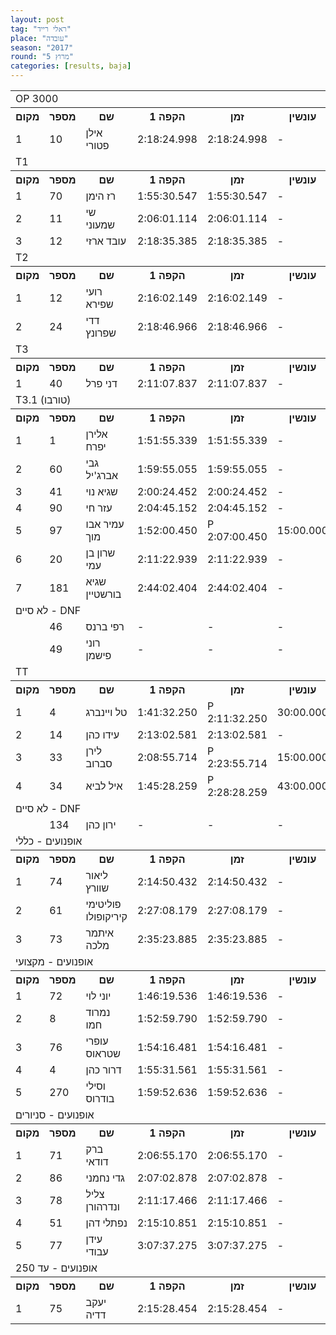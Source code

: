 ```yaml
---
layout: post
tag: "ראלי רייד"
place: "עובדה"
season: "2017"
round: "מרוץ 5"
categories: [results, baja]
---
```

<table class="line_color">
    <tr>
        <td colspan="99" class="title_font">OP 3000</td>
    </tr>
    <tr class="rnkh_bkcolor">
        <th class="rnkh_font">מקום</th>
        <th class="rnkh_font">מספר</th>
        <th class="rnkh_font">שם</th>
        <th class="rnkh_font">הקפה 1</th>
        <th class="rnkh_font">זמן</th>
        <th class="rnkh_font">עונשין</th>
        <th class="rnkh_font">פער</th>
    </tr>
    <tr class="rnk_bkcolor">
        <td class="rnk_font">1</td>
        <td class="rnk_font">10</td>
        <td class="rnk_font">אילן פטורי</td>
        <td class="rnk_font">2:18:24.998</td>
        <td class="rnk_font">2:18:24.998</td>
        <td class="rnk_font">-</td>
        <td class="rnk_font">-</td>
    </tr>
    <tr>
        <td colspan="99" class="title_font">T1</td>
    </tr>
    <tr class="rnkh_bkcolor">
        <th class="rnkh_font">מקום</th>
        <th class="rnkh_font">מספר</th>
        <th class="rnkh_font">שם</th>
        <th class="rnkh_font">הקפה 1</th>
        <th class="rnkh_font">זמן</th>
        <th class="rnkh_font">עונשין</th>
        <th class="rnkh_font">פער</th>
    </tr>
    <tr class="rnk_bkcolor">
        <td class="rnk_font">1</td>
        <td class="rnk_font">70</td>
        <td class="rnk_font">רז הימן</td>
        <td class="rnk_font">1:55:30.547</td>
        <td class="rnk_font">1:55:30.547</td>
        <td class="rnk_font">-</td>
        <td class="rnk_font">-</td>
    </tr>
    <tr class="rnk_bkcolor">
        <td class="rnk_font">2</td>
        <td class="rnk_font">11</td>
        <td class="rnk_font">שי שמעוני</td>
        <td class="rnk_font">2:06:01.114</td>
        <td class="rnk_font">2:06:01.114</td>
        <td class="rnk_font">-</td>
        <td class="rnk_font">10:30.567</td>
    </tr>
    <tr class="rnk_bkcolor">
        <td class="rnk_font">3</td>
        <td class="rnk_font">12</td>
        <td class="rnk_font">עובד ארזי</td>
        <td class="rnk_font">2:18:35.385</td>
        <td class="rnk_font">2:18:35.385</td>
        <td class="rnk_font">-</td>
        <td class="rnk_font">23:04.838</td>
    </tr>
    <tr>
        <td colspan="99" class="title_font">T2</td>
    </tr>
    <tr class="rnkh_bkcolor">
        <th class="rnkh_font">מקום</th>
        <th class="rnkh_font">מספר</th>
        <th class="rnkh_font">שם</th>
        <th class="rnkh_font">הקפה 1</th>
        <th class="rnkh_font">זמן</th>
        <th class="rnkh_font">עונשין</th>
        <th class="rnkh_font">פער</th>
    </tr>
    <tr class="rnk_bkcolor">
        <td class="rnk_font">1</td>
        <td class="rnk_font">12</td>
        <td class="rnk_font">רועי שפירא</td>
        <td class="rnk_font">2:16:02.149</td>
        <td class="rnk_font">2:16:02.149</td>
        <td class="rnk_font">-</td>
        <td class="rnk_font">-</td>
    </tr>
    <tr class="rnk_bkcolor">
        <td class="rnk_font">2</td>
        <td class="rnk_font">24</td>
        <td class="rnk_font">דדי שפרונץ</td>
        <td class="rnk_font">2:18:46.966</td>
        <td class="rnk_font">2:18:46.966</td>
        <td class="rnk_font">-</td>
        <td class="rnk_font">2:44.817</td>
    </tr>
    <tr>
        <td colspan="99" class="title_font">T3</td>
    </tr>
    <tr class="rnkh_bkcolor">
        <th class="rnkh_font">מקום</th>
        <th class="rnkh_font">מספר</th>
        <th class="rnkh_font">שם</th>
        <th class="rnkh_font">הקפה 1</th>
        <th class="rnkh_font">זמן</th>
        <th class="rnkh_font">עונשין</th>
        <th class="rnkh_font">פער</th>
    </tr>
    <tr class="rnk_bkcolor">
        <td class="rnk_font">1</td>
        <td class="rnk_font">40</td>
        <td class="rnk_font">דני פרל</td>
        <td class="rnk_font">2:11:07.837</td>
        <td class="rnk_font">2:11:07.837</td>
        <td class="rnk_font">-</td>
        <td class="rnk_font">-</td>
    </tr>
    <tr>
        <td colspan="99" class="title_font">T3.1 (טורבו)</td>
    </tr>
    <tr class="rnkh_bkcolor">
        <th class="rnkh_font">מקום</th>
        <th class="rnkh_font">מספר</th>
        <th class="rnkh_font">שם</th>
        <th class="rnkh_font">הקפה 1</th>
        <th class="rnkh_font">זמן</th>
        <th class="rnkh_font">עונשין</th>
        <th class="rnkh_font">פער</th>
    </tr>
    <tr class="rnk_bkcolor">
        <td class="rnk_font">1</td>
        <td class="rnk_font">1</td>
        <td class="rnk_font">אלירן יפרח</td>
        <td class="rnk_font">1:51:55.339</td>
        <td class="rnk_font">1:51:55.339</td>
        <td class="rnk_font">-</td>
        <td class="rnk_font">-</td>
    </tr>
    <tr class="rnk_bkcolor">
        <td class="rnk_font">2</td>
        <td class="rnk_font">60</td>
        <td class="rnk_font">גבי אברג'יל</td>
        <td class="rnk_font">1:59:55.055</td>
        <td class="rnk_font">1:59:55.055</td>
        <td class="rnk_font">-</td>
        <td class="rnk_font">7:59.716</td>
    </tr>
    <tr class="rnk_bkcolor">
        <td class="rnk_font">3</td>
        <td class="rnk_font">41</td>
        <td class="rnk_font">שגיא נוי</td>
        <td class="rnk_font">2:00:24.452</td>
        <td class="rnk_font">2:00:24.452</td>
        <td class="rnk_font">-</td>
        <td class="rnk_font">8:29.113</td>
    </tr>
    <tr class="rnk_bkcolor">
        <td class="rnk_font">4</td>
        <td class="rnk_font">90</td>
        <td class="rnk_font">עזר חי</td>
        <td class="rnk_font">2:04:45.152</td>
        <td class="rnk_font">2:04:45.152</td>
        <td class="rnk_font">-</td>
        <td class="rnk_font">12:49.813</td>
    </tr>
    <tr class="rnk_bkcolor">
        <td class="rnk_font">5</td>
        <td class="rnk_font">97</td>
        <td class="rnk_font">עמיר אבו מוך</td>
        <td class="rnk_font">1:52:00.450</td>
        <td class="rnk_font penalty">P 2:07:00.450</td>
        <td class="rnk_font">15:00.000</td>
        <td class="rnk_font">15:05.111</td>
    </tr>
    <tr class="rnk_bkcolor">
        <td class="rnk_font">6</td>
        <td class="rnk_font">20</td>
        <td class="rnk_font">שרון בן עמי</td>
        <td class="rnk_font">2:11:22.939</td>
        <td class="rnk_font">2:11:22.939</td>
        <td class="rnk_font">-</td>
        <td class="rnk_font">19:27.600</td>
    </tr>
    <tr class="rnk_bkcolor">
        <td class="rnk_font">7</td>
        <td class="rnk_font">181</td>
        <td class="rnk_font">שגיא בורשטיין</td>
        <td class="rnk_font">2:44:02.404</td>
        <td class="rnk_font">2:44:02.404</td>
        <td class="rnk_font">-</td>
        <td class="rnk_font">52:07.065</td>
    </tr>
    <tr>
        <td colspan="99" class="subtitle_font">לא סיים - DNF</td>
    </tr>
    <tr class="rnk_bkcolor">
        <td class="rnk_font"></td>
        <td class="rnk_font">46</td>
        <td class="rnk_font">רפי ברנס</td>
        <td class="rnk_font">-</td>
        <td class="rnk_font">-</td>
        <td class="rnk_font">-</td>
        <td class="rnk_font">1 הקפה</td>
    </tr>
    <tr class="rnk_bkcolor">
        <td class="rnk_font"></td>
        <td class="rnk_font">49</td>
        <td class="rnk_font">רוני פישמן</td>
        <td class="rnk_font">-</td>
        <td class="rnk_font">-</td>
        <td class="rnk_font">-</td>
        <td class="rnk_font">1 הקפה</td>
    </tr>
    <tr>
        <td colspan="99" class="title_font">TT</td>
    </tr>
    <tr class="rnkh_bkcolor">
        <th class="rnkh_font">מקום</th>
        <th class="rnkh_font">מספר</th>
        <th class="rnkh_font">שם</th>
        <th class="rnkh_font">הקפה 1</th>
        <th class="rnkh_font">זמן</th>
        <th class="rnkh_font">עונשין</th>
        <th class="rnkh_font">פער</th>
    </tr>
    <tr class="rnk_bkcolor">
        <td class="rnk_font">1</td>
        <td class="rnk_font">4</td>
        <td class="rnk_font">טל ויינברג</td>
        <td class="rnk_font">1:41:32.250</td>
        <td class="rnk_font penalty">P 2:11:32.250</td>
        <td class="rnk_font">30:00.000</td>
        <td class="rnk_font">-</td>
    </tr>
    <tr class="rnk_bkcolor">
        <td class="rnk_font">2</td>
        <td class="rnk_font">14</td>
        <td class="rnk_font">עידו כהן</td>
        <td class="rnk_font">2:13:02.581</td>
        <td class="rnk_font">2:13:02.581</td>
        <td class="rnk_font">-</td>
        <td class="rnk_font">1:30.331</td>
    </tr>
    <tr class="rnk_bkcolor">
        <td class="rnk_font">3</td>
        <td class="rnk_font">33</td>
        <td class="rnk_font">לירן סברוב</td>
        <td class="rnk_font">2:08:55.714</td>
        <td class="rnk_font penalty">P 2:23:55.714</td>
        <td class="rnk_font">15:00.000</td>
        <td class="rnk_font">12:23.464</td>
    </tr>
    <tr class="rnk_bkcolor">
        <td class="rnk_font">4</td>
        <td class="rnk_font">34</td>
        <td class="rnk_font">איל לביא</td>
        <td class="rnk_font">1:45:28.259</td>
        <td class="rnk_font penalty">P 2:28:28.259</td>
        <td class="rnk_font">43:00.000</td>
        <td class="rnk_font">16:56.009</td>
    </tr>
    <tr>
        <td colspan="99" class="subtitle_font">לא סיים - DNF</td>
    </tr>
    <tr class="rnk_bkcolor">
        <td class="rnk_font"></td>
        <td class="rnk_font">134</td>
        <td class="rnk_font">ירון כהן</td>
        <td class="rnk_font">-</td>
        <td class="rnk_font">-</td>
        <td class="rnk_font">-</td>
        <td class="rnk_font">-</td>
    </tr>
    <tr>
        <td colspan="99" class="title_font">אופנועים - כללי</td>
    </tr>
    <tr class="rnkh_bkcolor">
        <th class="rnkh_font">מקום</th>
        <th class="rnkh_font">מספר</th>
        <th class="rnkh_font">שם</th>
        <th class="rnkh_font">הקפה 1</th>
        <th class="rnkh_font">זמן</th>
        <th class="rnkh_font">עונשין</th>
        <th class="rnkh_font">פער</th>
    </tr>
    <tr class="rnk_bkcolor">
        <td class="rnk_font">1</td>
        <td class="rnk_font">74</td>
        <td class="rnk_font">ליאור שוורץ</td>
        <td class="rnk_font">2:14:50.432</td>
        <td class="rnk_font">2:14:50.432</td>
        <td class="rnk_font">-</td>
        <td class="rnk_font">-</td>
    </tr>
    <tr class="rnk_bkcolor">
        <td class="rnk_font">2</td>
        <td class="rnk_font">61</td>
        <td class="rnk_font">פוליטימי קיריקופולו</td>
        <td class="rnk_font">2:27:08.179</td>
        <td class="rnk_font">2:27:08.179</td>
        <td class="rnk_font">-</td>
        <td class="rnk_font">12:17.747</td>
    </tr>
    <tr class="rnk_bkcolor">
        <td class="rnk_font">3</td>
        <td class="rnk_font">73</td>
        <td class="rnk_font">איתמר מלכה</td>
        <td class="rnk_font">2:35:23.885</td>
        <td class="rnk_font">2:35:23.885</td>
        <td class="rnk_font">-</td>
        <td class="rnk_font">20:33.453</td>
    </tr>
    <tr>
        <td colspan="99" class="title_font">אופנועים - מקצועי</td>
    </tr>
    <tr class="rnkh_bkcolor">
        <th class="rnkh_font">מקום</th>
        <th class="rnkh_font">מספר</th>
        <th class="rnkh_font">שם</th>
        <th class="rnkh_font">הקפה 1</th>
        <th class="rnkh_font">זמן</th>
        <th class="rnkh_font">עונשין</th>
        <th class="rnkh_font">פער</th>
    </tr>
    <tr class="rnk_bkcolor">
        <td class="rnk_font">1</td>
        <td class="rnk_font">72</td>
        <td class="rnk_font">יוני לוי</td>
        <td class="rnk_font">1:46:19.536</td>
        <td class="rnk_font">1:46:19.536</td>
        <td class="rnk_font">-</td>
        <td class="rnk_font">-</td>
    </tr>
    <tr class="rnk_bkcolor">
        <td class="rnk_font">2</td>
        <td class="rnk_font">8</td>
        <td class="rnk_font">נמרוד חמו</td>
        <td class="rnk_font">1:52:59.790</td>
        <td class="rnk_font">1:52:59.790</td>
        <td class="rnk_font">-</td>
        <td class="rnk_font">6:40.254</td>
    </tr>
    <tr class="rnk_bkcolor">
        <td class="rnk_font">3</td>
        <td class="rnk_font">76</td>
        <td class="rnk_font">עופרי שטראוס</td>
        <td class="rnk_font">1:54:16.481</td>
        <td class="rnk_font">1:54:16.481</td>
        <td class="rnk_font">-</td>
        <td class="rnk_font">7:56.945</td>
    </tr>
    <tr class="rnk_bkcolor">
        <td class="rnk_font">4</td>
        <td class="rnk_font">4</td>
        <td class="rnk_font">דרור כהן</td>
        <td class="rnk_font">1:55:31.561</td>
        <td class="rnk_font">1:55:31.561</td>
        <td class="rnk_font">-</td>
        <td class="rnk_font">9:12.025</td>
    </tr>
    <tr class="rnk_bkcolor">
        <td class="rnk_font">5</td>
        <td class="rnk_font">270</td>
        <td class="rnk_font">וסילי בודרוס</td>
        <td class="rnk_font">1:59:52.636</td>
        <td class="rnk_font">1:59:52.636</td>
        <td class="rnk_font">-</td>
        <td class="rnk_font">13:33.100</td>
    </tr>
    <tr>
        <td colspan="99" class="title_font">אופנועים - סניורים</td>
    </tr>
    <tr class="rnkh_bkcolor">
        <th class="rnkh_font">מקום</th>
        <th class="rnkh_font">מספר</th>
        <th class="rnkh_font">שם</th>
        <th class="rnkh_font">הקפה 1</th>
        <th class="rnkh_font">זמן</th>
        <th class="rnkh_font">עונשין</th>
        <th class="rnkh_font">פער</th>
    </tr>
    <tr class="rnk_bkcolor">
        <td class="rnk_font">1</td>
        <td class="rnk_font">71</td>
        <td class="rnk_font">ברק דודאי</td>
        <td class="rnk_font">2:06:55.170</td>
        <td class="rnk_font">2:06:55.170</td>
        <td class="rnk_font">-</td>
        <td class="rnk_font">-</td>
    </tr>
    <tr class="rnk_bkcolor">
        <td class="rnk_font">2</td>
        <td class="rnk_font">86</td>
        <td class="rnk_font">גדי נחמני</td>
        <td class="rnk_font">2:07:02.878</td>
        <td class="rnk_font">2:07:02.878</td>
        <td class="rnk_font">-</td>
        <td class="rnk_font">7.708</td>
    </tr>
    <tr class="rnk_bkcolor">
        <td class="rnk_font">3</td>
        <td class="rnk_font">78</td>
        <td class="rnk_font">צליל ונדרהורן</td>
        <td class="rnk_font">2:11:17.466</td>
        <td class="rnk_font">2:11:17.466</td>
        <td class="rnk_font">-</td>
        <td class="rnk_font">4:22.296</td>
    </tr>
    <tr class="rnk_bkcolor">
        <td class="rnk_font">4</td>
        <td class="rnk_font">51</td>
        <td class="rnk_font">נפתלי דהן</td>
        <td class="rnk_font">2:15:10.851</td>
        <td class="rnk_font">2:15:10.851</td>
        <td class="rnk_font">-</td>
        <td class="rnk_font">8:15.681</td>
    </tr>
    <tr class="rnk_bkcolor">
        <td class="rnk_font">5</td>
        <td class="rnk_font">77</td>
        <td class="rnk_font">עידן עבודי</td>
        <td class="rnk_font">3:07:37.275</td>
        <td class="rnk_font">3:07:37.275</td>
        <td class="rnk_font">-</td>
        <td class="rnk_font">1:00:42.105</td>
    </tr>
    <tr>
        <td colspan="99" class="title_font">אופנועים - עד 250</td>
    </tr>
    <tr class="rnkh_bkcolor">
        <th class="rnkh_font">מקום</th>
        <th class="rnkh_font">מספר</th>
        <th class="rnkh_font">שם</th>
        <th class="rnkh_font">הקפה 1</th>
        <th class="rnkh_font">זמן</th>
        <th class="rnkh_font">עונשין</th>
        <th class="rnkh_font">פער</th>
    </tr>
    <tr class="rnk_bkcolor">
        <td class="rnk_font">1</td>
        <td class="rnk_font">75</td>
        <td class="rnk_font">יעקב דדיה</td>
        <td class="rnk_font">2:15:28.454</td>
        <td class="rnk_font">2:15:28.454</td>
        <td class="rnk_font">-</td>
        <td class="rnk_font">-</td>
    </tr>
</table>

